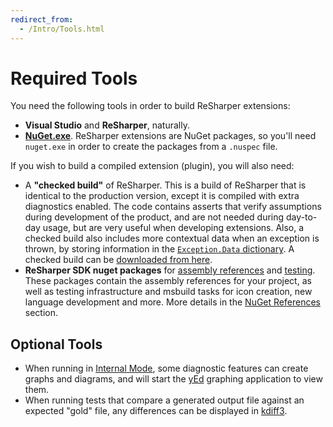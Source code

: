 ```yaml
---
redirect_from:
  - /Intro/Tools.html
---
```


# Required Tools

You need the following tools in order to build ReSharper extensions:

* **Visual Studio** and **ReSharper**, naturally.
* **[NuGet.exe](https://nuget.codeplex.com/)**. ReSharper extensions are NuGet packages, so you'll need `nuget.exe` in order to create the packages from a `.nuspec` file.

If you wish to build a compiled extension (plugin), you will also need:

* A **"checked build"** of ReSharper. This is a build of ReSharper that is identical to the production version, except it is compiled with extra diagnostics enabled. The code contains asserts that verify assumptions during development of the product, and are not needed during day-to-day usage, but are very useful when developing extensions. Also, a checked build also includes more contextual data when an exception is thrown, by storing information in the [`Exception.Data` dictionary](http://msdn.microsoft.com/en-us/library/system.exception.data.aspx). A checked build can be [downloaded from here](http://resharper-support.jetbrains.com/entries/21206508-Where-can-I-download-an-old-previous-ReSharper-version-).
* **ReSharper SDK nuget packages** for [assembly references](http://www.nuget.org/packages/JetBrains.ReSharper.SDK/) and [testing](http://www.nuget.org/packages/JetBrains.ReSharper.SDK.Tests/). These packages contain the assembly references for your project, as well as testing infrastructure and msbuild tasks for icon creation, new language development and more. More details in the [NuGet References](/Plugins/ProjectSetup/NuGetReferences.md) section.

## Optional Tools

* When running in [Internal Mode](InternalMode.md), some diagnostic features can create graphs and diagrams, and will start the [yEd](http://www.yworks.com/en/products/yfiles/yed/) graphing application to view them.
* When running tests that compare a generated output file against an expected "gold" file, any differences can be displayed in [kdiff3](http://kdiff3.sourceforge.net).
